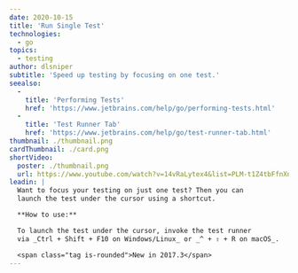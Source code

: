 ```yaml
---
date: 2020-10-15
title: 'Run Single Test'
technologies:
  - go
topics:
  - testing
author: dlsniper
subtitle: 'Speed up testing by focusing on one test.'
seealso:
  - 
    title: 'Performing Tests'
    href: 'https://www.jetbrains.com/help/go/performing-tests.html'
  - 
    title: 'Test Runner Tab'
    href: 'https://www.jetbrains.com/help/go/test-runner-tab.html'
thumbnail: ./thumbnail.png
cardThumbnail: ./card.png
shortVideo:
  poster: ./thumbnail.png
  url: https://www.youtube.com/watch?v=14vRaLytex4&list=PLM-t1Z4tbFfnXnghmtk6WVz10_pivOw25&index=28&t=0s
leadin: |
  Want to focus your testing on just one test? Then you can
  launch the test under the cursor using a shortcut.

  **How to use:**

  To launch the test under the cursor, invoke the test runner
  via _Ctrl + Shift + F10 on Windows/Linux_ or _^ + ⇧ + R on macOS_.

  <span class="tag is-rounded">New in 2017.3</span>
---
```


